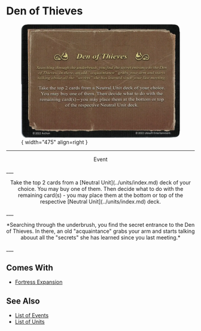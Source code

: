 # Den of Thieves

<figure markdown="span">

![Den of Thieves](../assets/events-den_of_thieves.webp){ width="475" align=right }

</figure>

___
<p style="text-align: center;" markdown>Event</p>
___
<p style="text-align: center;" markdown>Take the top 2 cards from a [Neutral Unit](../units/index.md) deck of your choice. You may buy one of them. Then decide what to do with the remaining card(s) - you may place them at the bottom or top of the respective [Neutral Unit](../units/index.md) deck.</p>
___
<p style="text-align: center;" markdown>*Searching through the underbrush, you find the secret entrance to the Den of Thieves. In there, an old "acquaintance" grabs your arm and starts talking abouut all the "secrets" she has learned since you last meeting.*</p>
___


## Comes With

- [Fortress Expansion](../content.md)


## See Also

- [List of Events](index.md)
- [List of Units](../units/index.md)
